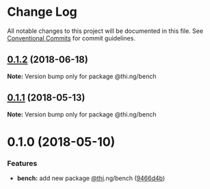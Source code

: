 # Change Log

All notable changes to this project will be documented in this file.
See [Conventional Commits](https://conventionalcommits.org) for commit guidelines.

<a name="0.1.2"></a>
## [0.1.2](https://github.com/thi-ng/umbrella/compare/@thi.ng/bench@0.1.1...@thi.ng/bench@0.1.2) (2018-06-18)




**Note:** Version bump only for package @thi.ng/bench

<a name="0.1.1"></a>
## [0.1.1](https://github.com/thi-ng/umbrella/compare/@thi.ng/bench@0.1.0...@thi.ng/bench@0.1.1) (2018-05-13)




**Note:** Version bump only for package @thi.ng/bench

<a name="0.1.0"></a>
# 0.1.0 (2018-05-10)


### Features

* **bench:** add new package [@thi](https://github.com/thi).ng/bench ([9466d4b](https://github.com/thi-ng/umbrella/commit/9466d4b))

